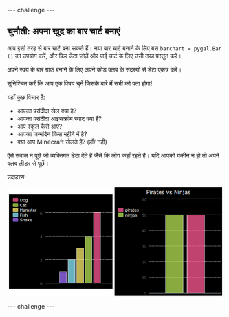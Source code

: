 --- challenge ---

## चुनौती: अपना खुद का बार चार्ट बनाएं

आप इसी तरह से बार चार्ट बना सकते हैं। नया बार चार्ट बनाने के लिए बस `barchart = pygal.Bar ()` का उपयोग करें, और फिर डेटा जोड़ें और पाई चार्ट के लिए उसी तरह प्रस्तुत करें।

अपने स्वयं के बार ग्राफ बनाने के लिए अपने कोड क्लब के सदस्यों से डेटा एकत्र करें।

सुनिश्चित करें कि आप एक विषय चुनें जिसके बारे में सभी को पता होगा!

यहाँ कुछ विचार हैं:

+ आपका पसंदीदा खेल क्या है?
+ आपका पसंदीदा आइसक्रीम स्वाद क्या है?
+ आप स्कूल कैसे आए?
+ आपका जन्मदिन किस महीने में है?
+ क्या आप Minecraft खेलते हैं? (हाँ/ नही)

ऐसे सवाल न पूछें जो व्यक्तिगत डेटा देते हैं जैसे कि लोग कहाँ रहते हैं। यदि आपको यकीन न हो तो अपने क्लब लीडर से पूछें।

उदाहरण:

![स्क्रीनशॉट](images/pets-bar-examples.png)

--- challenge ---